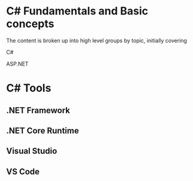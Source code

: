 # C# Fundamentals and Basic concepts

The content is broken up into high level groups by topic, initially covering

C#

ASP.NET

# C# Tools

## .NET Framework
## .NET Core Runtime
## Visual Studio
## VS Code
